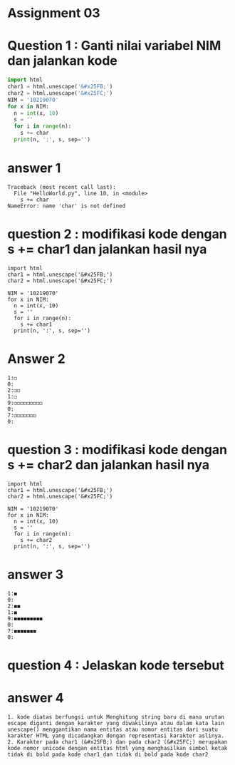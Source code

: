 # Assignment 03
# Question 1 : Ganti nilai variabel NIM dan jalankan kode
```python
import html
char1 = html.unescape('&#x25FB;')
char2 = html.unescape('&#x25FC;')
NIM = '10219070'
for x in NIM:
  n = int(x, 10)
  s = ''
  for i in range(n):
    s += char
  print(n, ':', s, sep='')
```
# answer 1
```
Traceback (most recent call last):
  File "HelloWorld.py", line 10, in <module>
    s += char
NameError: name 'char' is not defined
```
# question 2 : modifikasi kode dengan s += char1 dan jalankan hasil nya
```
import html
char1 = html.unescape('&#x25FB;')
char2 = html.unescape('&#x25FC;')
```
```
NIM = '10219070'
for x in NIM:
  n = int(x, 10)
  s = ''
  for i in range(n):
    s += char1
  print(n, ':', s, sep='')
```
# Answer 2
```
1:◻
0:
2:◻◻
1:◻
9:◻◻◻◻◻◻◻◻◻
0:
7:◻◻◻◻◻◻◻
0:
```
# question 3 : modifikasi kode dengan s += char2 dan jalankan hasil nya
```
import html
char1 = html.unescape('&#x25FB;')
char2 = html.unescape('&#x25FC;')
```
```
NIM = '10219070'
for x in NIM:
  n = int(x, 10)
  s = ''
  for i in range(n):
    s += char2
  print(n, ':', s, sep='')
```
# answer 3 
```
1:◼
0:
2:◼◼
1:◼
9:◼◼◼◼◼◼◼◼◼
0:
7:◼◼◼◼◼◼◼
0:
```
# question 4 : Jelaskan kode tersebut
# answer 4 
```
1. kode diatas berfungsi untuk Menghitung string baru di mana urutan escape diganti dengan karakter yang diwakilinya atau dalam kata lain unescape() menggantikan nama entitas atau nomor entitas dari suatu karakter HTML yang dicadangkan dengan representasi karakter aslinya. 
2. Karakter pada char1 (&#x25FB;) dan pada char2 (&#x25FC;) merupakan kode nomor unicode dengan entitas html yang menghasilkan simbol kotak tidak di bold pada kode char1 dan tidak di bold pada kode char2
```
